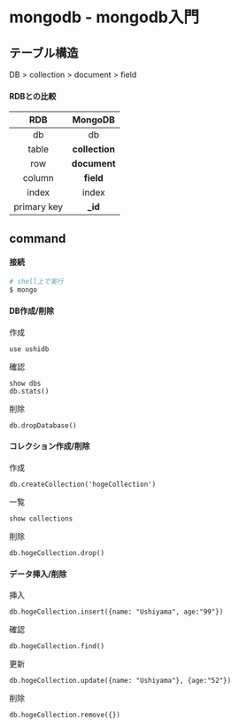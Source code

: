 # mongodb - mongodb入門


## テーブル構造

DB > collection > document > field

#### RDBとの比較

|RDB| MongoDB|
|:----:|:----:|
|db|db|
|table| __collection__ |
|row| **document** |
|column| **field** |
|index|index|
|primary key| **_id** |




## command


#### 接続

```bash
# shell上で実行
$ mongo
```



#### DB作成/削除

作成

```mongodb
use ushidb
```

確認

```mongodb
show dbs
db.stats()
```

削除

```mongodb
db.dropDatabase()
```




#### コレクション作成/削除

作成

```mongodb
db.createCollection('hogeCollection')
```

一覧
```mongodb
show collections
```

削除

```mongodb
db.hogeCollection.drop()
```





#### データ挿入/削除

挿入

```mongodb
db.hogeCollection.insert({name: "Ushiyama", age:"99"})
``` 

確認

```mongodb
db.hogeCollection.find()
```

更新

```mongodb
db.hogeCollection.update({name: "Ushiyama"}, {age:"52"})
```

削除

```mongodb
db.hogeCollection.remove({})
```


